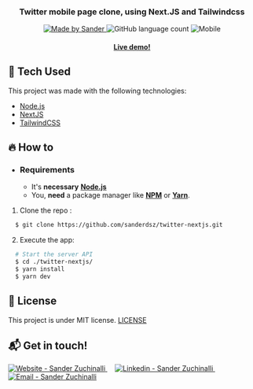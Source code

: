 <h3 align="center">
    <b>Twitter mobile page clone, using Next.JS and Tailwindcss</b> 
</h3>

<p align="center">
  <a href="https://www.linkedin.com/in/sandersz/">
    <img alt="Made by Sander" src="https://img.shields.io/badge/made%20by-sanderdsz-%2304D361">
  </a>

  <img alt="GitHub language count" src="https://img.shields.io/github/languages/count/sanderdsz/twitter-nextjs?color=%2304D361">

  <img alt="Mobile" src="https://img.shields.io/badge/mobile-next.js-black">
</p>

<h4 align="center"><a href="https://twitter-next.vercel.app">Live demo!</a></h4>

## :rocket: Tech Used

This project was made with the following technologies:

- [Node.js](https://nodejs.org/en/)
- [NextJS](https://nextjs.org/learn/basics/create-nextjs-app/)
- [TailwindCSS](https://tailwindcss.com/)

## :fire: How to

- ### **Requirements**

  - It's **necessary** **[Node.js](https://nodejs.org/en/)**
  - You, **need** a package manager like **[NPM](https://www.npmjs.com/)** or **[Yarn](https://yarnpkg.com/)**.

1. Clone the repo :

```sh
  $ git clone https://github.com/sanderdsz/twitter-nextjs.git
```

2. Execute the app:

```sh
  # Start the server API
  $ cd ./twitter-nextjs/
  $ yarn install
  $ yarn dev
```

## :memo: License

This project is under MIT license. [LICENSE](LICENSE.md)

## :mailbox_with_mail: Get in touch!

<a href="https://sanderzuchinalli.netlify.app/" target="_blank" >
  <img alt="Website - Sander Zuchinalli" src="https://img.shields.io/badge/Website--%23F8952D?style=social">
</a>&nbsp;&nbsp;&nbsp;
<a href="https://www.linkedin.com/in/sandersz/" target="_blank" >
  <img alt="Linkedin - Sander Zuchinalli" src="https://img.shields.io/badge/Linkedin--%23F8952D?style=social&logo=linkedin">
</a>&nbsp;&nbsp;&nbsp;
<a href="mailto:sanderdsz@gmail.com" target="_blank" >
  <img alt="Email - Sander Zuchinalli" src="https://img.shields.io/badge/Email--%23F8952D?style=social&logo=gmail">
</a>
